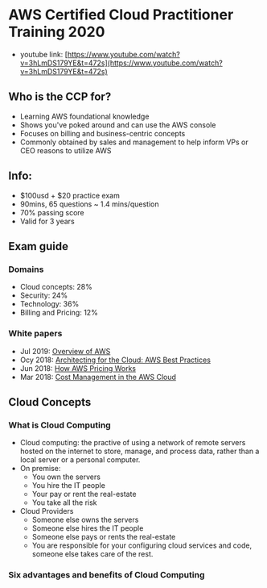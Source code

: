 # AWS Certified Cloud Practitioner Training 2020
* youtube link: [https://www.youtube.com/watch?v=3hLmDS179YE&t=472s](https://www.youtube.com/watch?v=3hLmDS179YE&t=472s)

## Who is the CCP for?
* Learning AWS foundational knowledge
* Shows you've poked around and can use the AWS console
* Focuses on billing and business-centric concepts
* Commonly obtained by sales and management to help inform VPs or CEO reasons to utilize AWS

## Info:
* $100usd + $20 practice exam
* 90mins, 65 questions ~ 1.4 mins/question
* 70% passing score
* Valid for 3 years

## Exam guide
### Domains
* Cloud concepts: 28%
* Security: 24%
* Technology: 36%
* Billing and Pricing: 12%

### White papers
* Jul 2019: [Overview of AWS](#)
* Ocy 2018: [Architecting for the Cloud: AWS Best Practices](#)
* Jun 2018: [How AWS Pricing Works](#)
* Mar 2018: [Cost Management in the AWS Cloud](#)

## Cloud Concepts
### What is Cloud Computing
* Cloud computing: the practive of using a network of remote servers hosted on the internet to store, manage, and process data, rather than a local server or a personal computer.
* On premise:
  * You own the servers
  * You hire the IT people
  * Your pay or rent the real-estate
  * You take all the risk
* Cloud Providers
  * Someone else owns the servers
  * Someone else hires the IT people
  * Someone else pays or rents the real-estate
  * You are responsible for your configuring cloud services and code, someone else takes care of the rest.

### Six advantages and benefits of Cloud Computing
